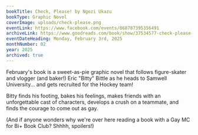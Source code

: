 ```yaml
---
bookTitle: Check, Please! by Ngozi Ukazu
bookType: Graphic Novel
coverImage: uploads/check-please.png
eventLink: https://www.facebook.com/events/868787395356491
archiveLink: https://www.goodreads.com/book/show/37534577-check-please-book-1
eventDateHeading: Monday, February 3rd, 2025
monthNumber: 02
year: 2025
archived: true
---
```


February's book is a sweet-as-pie graphic novel that follows figure-skater and vlogger (and baker!) Eric "Bitty" Bittle as he heads to Samwell University... and gets recruited for the Hockey team!

Bitty finds his footing, bakes his feelings, makes friends with an unforgettable cast of characters, develops a crush on a teammate, and finds the courage to come out as gay.

(And if anyone wonders why we're over here reading a book with a Gay MC for Bi+ Book Club? Shhhh, spoilers!)